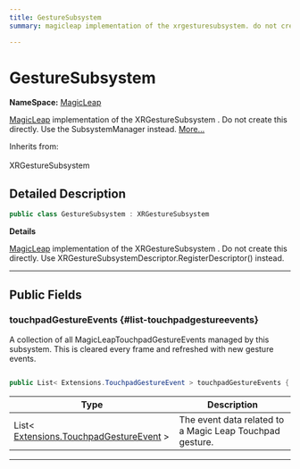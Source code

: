 ```yaml
---
title: GestureSubsystem
summary: magicleap implementation of the xrgesturesubsystem. do not create this directly. use the subsystemmanager instead. 

---
```


# GestureSubsystem



**NameSpace:** 
[MagicLeap](/versioned_docs/version-02-Aug-2023/unity-api/api/UnityEngine.XR.MagicLeap/UnityEngine.XR.MagicLeap.md) 


[MagicLeap](/versioned_docs/version-02-Aug-2023/unity-api/api/MagicLeap/MagicLeap.md) implementation of the  XRGestureSubsystem . Do not create this directly. Use the  SubsystemManager  instead.   [More...](#detailed-description)  


Inherits from: <br></br>XRGestureSubsystem



## Detailed Description

```csharp
public class GestureSubsystem : XRGestureSubsystem 
```


**Details**

[MagicLeap](/versioned_docs/version-02-Aug-2023/unity-api/api/MagicLeap/MagicLeap.md) implementation of the  XRGestureSubsystem . Do not create this directly. Use  XRGestureSubsystemDescriptor.RegisterDescriptor()  instead. 





-----------



## Public Fields

### touchpadGestureEvents {#list-touchpadgestureevents}

A collection of all MagicLeapTouchpadGestureEvents managed by this subsystem. This is cleared every frame and refreshed with new gesture events. 

```csharp

public List< Extensions.TouchpadGestureEvent > touchpadGestureEvents { get; set; }

```

| Type | Description  | 
|--|--|
| List&lt; [Extensions.TouchpadGestureEvent](/versioned_docs/version-02-Aug-2023/unity-api/api/UnityEngine.XR.MagicLeap/GestureSubsystem/Extensions/UnityEngine.XR.MagicLeap.GestureSubsystem.Extensions.TouchpadGestureEvent.md) &gt; | The event data related to a Magic Leap Touchpad gesture.  |





-----------


